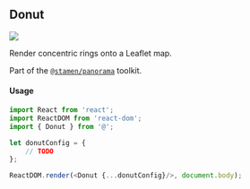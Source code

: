 ## Donut

<img src='https://cloud.githubusercontent.com/assets/1127259/11770150/744a4ec2-a1ac-11e5-8d45-c932e155ae0c.png'>

Render concentric rings onto a Leaflet map.

Part of the [`@stamen/panorama`](https://www.npmjs.com/package/@stamen/panorama) toolkit.

#### Usage
```js
import React from 'react';
import ReactDOM from 'react-dom';
import { Donut } from '@';

let donutConfig = {
	// TODO
};

ReactDOM.render(<Donut {...donutConfig}/>, document.body);
```

